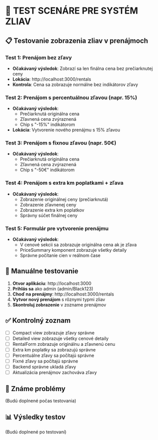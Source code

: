 # 🧪 TEST SCENÁRE PRE SYSTÉM ZLIAV

## 📋 Testovanie zobrazenia zliav v prenájmoch

### Test 1: Prenájom bez zľavy
- **Očakávaný výsledok**: Zobrazí sa len finálna cena bez prečiarknutej ceny
- **Lokácia**: http://localhost:3000/rentals
- **Kontrola**: Cena sa zobrazuje normálne bez indikátorov zľavy

### Test 2: Prenájom s percentuálnou zľavou (napr. 15%)
- **Očakávaný výsledok**: 
  - Prečiarknutá originálna cena
  - Zľavnená cena zvýraznená
  - Chip s "-15%" indikátorom
- **Lokácia**: Vytvorenie nového prenájmu s 15% zľavou

### Test 3: Prenájom s fixnou zľavou (napr. 50€)
- **Očakávaný výsledok**:
  - Prečiarknutá originálna cena  
  - Zľavnená cena zvýraznená
  - Chip s "-50€" indikátorom

### Test 4: Prenájom s extra km poplatkami + zľava
- **Očakávaný výsledok**:
  - Zobrazenie originálnej ceny (prečiarknutá)
  - Zobrazenie zľavnenej ceny
  - Zobrazenie extra km poplatkov
  - Správny súčet finálnej ceny

### Test 5: Formulár pre vytvorenie prenájmu
- **Očakávaný výsledok**:
  - V cenové sekcii sa zobrazuje originálna cena ak je zľava
  - PriceSummary komponent zobrazuje všetky detaily
  - Správne počítanie cien v reálnom čase

## 🔧 Manuálne testovanie

1. **Otvor aplikáciu**: http://localhost:3000
2. **Prihlás sa** ako admin (admin/Black123)
3. **Choď na prenájmy**: http://localhost:3000/rentals
4. **Vytvor nový prenájom** s rôznymi typmi zliav
5. **Skontroluj zobrazenie** v zozname prenájmov

## ✅ Kontrolný zoznam

- [ ] Compact view zobrazuje zľavy správne
- [ ] Detailed view zobrazuje všetky cenové detaily
- [ ] RentalForm zobrazuje originálnu a zľavnenú cenu
- [ ] Extra km poplatky sa zobrazujú správne
- [ ] Percentuálne zľavy sa počítajú správne
- [ ] Fixné zľavy sa počítajú správne
- [ ] Backend správne ukladá zľavy
- [ ] Aktualizácia prenájmov zachováva zľavy

## 🐛 Známe problémy
(Budú doplnené počas testovania)

## 📊 Výsledky testov
(Budú doplnené po testovaní)
